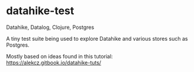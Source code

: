 # datahike-test
Datahike, Datalog, Clojure, Postgres

A tiny test suite being used to explore Datahike and various stores such as Postgres.

Mostly based on ideas found in this tutorial:
https://alekcz.gitbook.io/datahike-tuts/
